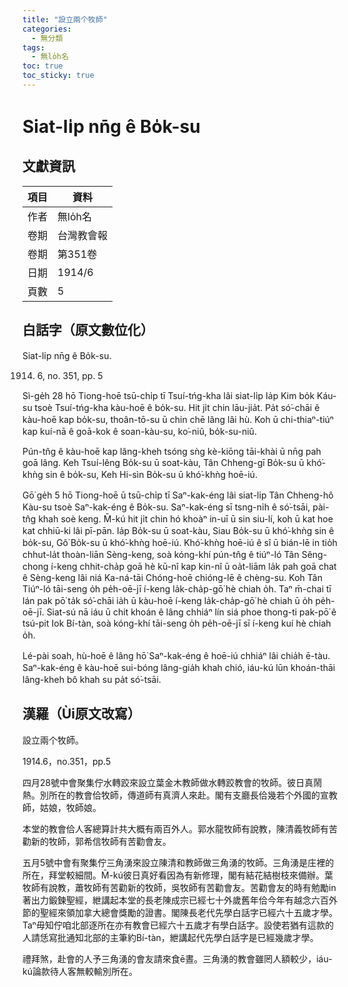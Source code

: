 ```yaml
---
title: "設立兩个牧師"
categories:
  - 無分類
tags:
  - 無lo̍h名
toc: true
toc_sticky: true
---
```


# Siat-li̍p nn̄g ê Bo̍k-su

## 文獻資訊

| 項目 | 資料 |
|---|---|
| 作者 | 無lo̍h名 |
| 卷期 | 台灣教會報 |
| 卷期 | 第351卷 |
| 日期 | 1914/6 |
| 頁數 | 5 |

## 白話字（原文數位化）

Siat-li̍p nn̄g ê Bo̍k-su.

1914. 6, no. 351, pp. 5

Sì-ge̍h 28 hō Tiong-hoē tsū-chi̍p tī Tsuí-tńg-kha lâi siat-li̍p Ia̍p Kim bo̍k Káu-su tsoè Tsuí-tńg-kha kàu-hoē ê bo̍k-su. Hit ji̍t chin lāu-jia̍t. Pa̍t só͘-chāi ê kàu-hoē kap bo̍k-su, thoân-tō-su ū chin chē lâng lâi hù. Koh ū chi-thiaⁿ-tiúⁿ kap kuí-nā ê goā-kok ê soan-kàu-su, ko͘-niû, bo̍k-su-niû.

Pún-tn̂g ê kàu-hoē kap lâng-kheh tsóng sǹg kè-kiōng tāi-khài ū nn̄g pah goā lâng. Keh Tsuí-lêng Bo̍k-su ū soat-kàu, Tân Chheng-gī Bo̍k-su ū khó͘-khǹg sin ê bo̍k-su, Keh Hi-sìn Bo̍k-su ū khó͘-khǹg hoē-iú.

Gō͘ ge̍h 5 hō Tiong-hoē ū tsū-chi̍p tī Saⁿ-kak-éng lâi siat-li̍p Tân Chheng-hô Kàu-su tsoè Saⁿ-kak-éng ê Bo̍k-su. Saⁿ-kak-éng sī tsng-ni̍h ê só͘-tsāi, pài-tn̂g khah soè keng. M̄-kú hit ji̍t chin hó khoàⁿ in-uī ū sin siu-lí, koh ū kat hoe kat chhiū-ki lâi pī-pān. Ia̍p Bo̍k-su ū soat-kàu, Siau Bo̍k-su ū khó͘-khǹg sin ê bo̍k-su, Gô͘ Bo̍k-su ū khó͘-khǹg hoē-iú. Khó͘-khǹg hoē-iú ê sî ū bián-lē in tio̍h chhut-la̍t thoàn-liān Sèng-keng, soà kóng-khí pún-tn̂g ê tiúⁿ-ló Tân Sêng-chong í-keng chhit-cha̍p goā hè kū-nî kap kin-nî ū oa̍t-liām la̍k pah goā chat ê Sèng-keng lâi niá Ka-ná-tāi Chóng-hoē chióng-lē ê chèng-su. Koh Tân Tiúⁿ-ló tāi-seng o̍h pe̍h-oē-jī í-keng la̍k-cha̍p-gō͘ hè chiah o̍h. Taⁿ m̄-chai tī lán pak pō͘ ta̍k só͘-chāi ia̍h ū kàu-hoē í-keng la̍k-cha̍p-gō͘ hè chiah ū o̍h pe̍h-oē-jī. Siat-sú nā iáu ū chit khoán ê lâng chhiáⁿ lín siá phoe thong-ti pak-pō͘ ê tsú-pit Iok Bí-tàn, soà kóng-khí tāi-seng o̍h pe̍h-oē-jī sī í-keng kuí hè chiah o̍h.

Lé-pài soah, hù-hoē ê lâng hō͘ Saⁿ-kak-éng ê hoē-iú chhiáⁿ lâi chia̍h ē-tàu. Saⁿ-kak-éng ê kàu-hoē sui-bóng lâng-gia̍h khah chió, iáu-kú lūn khoán-thāi lâng-kheh bô khah su pa̍t só͘-tsāi.

## 漢羅（Ùi原文改寫）

設立兩个牧師。

1914.6，no.351，pp.5

四月28號中會聚集佇水轉跤來設立葉金木教師做水轉跤教會的牧師。彼日真鬧熱。別所在的教會佮牧師，傳道師有真濟人來赴。閣有支廳長佮幾若个外國的宣教師，姑娘，牧師娘。

本堂的教會佮人客總算計共大概有兩百外人。郭水龍牧師有說教，陳清義牧師有苦勸新的牧師，郭希信牧師有苦勸會友。

五月5號中會有聚集佇三角湧來設立陳清和教師做三角湧的牧師。三角湧是庄裡的所在，拜堂較細間。M̄-kú彼日真好看因為有新修理，閣有結花結樹枝來備辦。葉牧師有說教，蕭牧師有苦勸新的牧師，吳牧師有苦勸會友。苦勸會友的時有勉勵in著出力鍛鍊聖經，紲講起本堂的長老陳成宗已經七十外歲舊年佮今年有越念六百外節的聖經來領加拿大總會獎勵的證書。閣陳長老代先學白話字已經六十五歲才學。Taⁿ毋知佇咱北部逐所在亦有教會已經六十五歲才有學白話字。設使若猶有這款的人請恁寫批通知北部的主筆約Bí-tàn，紲講起代先學白話字是已經幾歲才學。

禮拜煞，赴會的人予三角湧的會友請來食ē晝。三角湧的教會雖罔人額較少，iáu-kú論款待人客無較輸別所在。
